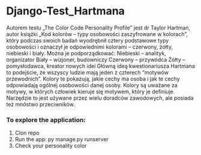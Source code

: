 # Django-Test_Hartmana

Autorem testu „The Color Code Personality Profile” jest dr Taylor Hartman, autor książki „Kod kolorów – typy osobowości zaszyfrowane w kolorach”, który podczas swoich badań wyodrębnił cztery podstawowe typy osobowości i oznaczył je odpowiednimi kolorami – czerwony, żółty, niebieski i biały. Można je podporządkować:
Niebieski – analityk, organizator
Biały – wizjoner, budowniczy
Czerwony – przywódca
Żółty – pomysłodawca, kreator nowych idei
Główną ideą kwestionariusza Hartmana to podejście, że wszyscy ludzie mają jeden z czterech “motywów przewodnich”. Kolory te pokazują, jakie cechy ma osoba i jak te cechy odpowiadają ogólnej osobowości danej osoby. Kolory są uważane za motywy, w których człowiek kieruje się motywem, który je definiuje. Narzędzie to jest używane przez wielu doradców zawodowych, ale posiada też mnóstwo przeciwników.

### To explore the application:
1. Clon repo
2. Run the app: py manage.py runserver
3. Check your personality color
